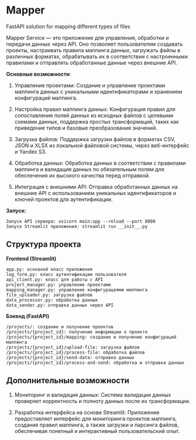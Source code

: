 # Mapper
FastAPI solution for mapping different types of files


Mapper Service — это приложение для управления, обработки и передачи данных через API. Оно позволяет пользователям создавать проекты, настраивать правила маппинга данных, загружать файлы в различных форматах, обрабатывать их в соответствии с настроенными правилами и отправлять обработанные данные через внешние API.


**Основные возможности**:

1. Управление проектами: Создание и управление проектами маппинга данных с уникальными идентификаторами и хранением конфигураций маппинга.

2. Настройка правил маппинга данных: Конфигурация правил для сопоставления полей данных из исходных файлов с целевыми схемами данных, поддержка простых трансформаций, таких как приведение типов и базовые преобразования значений.

3. Загрузка файлов: Поддержка загрузки файлов в форматах CSV, JSON и XLSX из локальной файловой системы, через веб-интерфейс и Yandex S3.

4. Обработка данных: Обработка данных в соответствии с правилами маппинга и валидация данных по обязательным полям для обеспечения их высокого качества перед отправкой.

5. Интеграция с внешними API: Отправка обработанных данных на внешние API с использованием уникальных идентификаторов и ключей проектов для аутентификации.

**Запуск:**

    Запуск API сервера: uvicorn main:app --reload --port 8000
    Запуск Streamlit приложения: streamlit run __init__.py

## Структура проекта

**Frontend (Streamlit)**

    app.py: основной класс приложения
    log_form.py: класс аутентификации пользователя
    api_client.py: класс для работы с API
    project_manager.py: управление проектами
    mapping_manager.py: управление конфигурациями маппинга
    file_uploader.py: загрузка файлов
    data_processor.py: обработка данных
    data_sender.py: отправка данных через API

**Бэкенд (FastAPI)**

    /projects/: создание и получение проектов
    /projects/{project_id}: получение информации о проекте
    /projects/{project_id}/mapping: создание и получение конфигураций маппинга
    /projects/{project_id}/upload-file: загрузка файлов
    /projects/{project_id}/process-file: обработка файлов
    /projects/{project_id}/send-data: отправка данных
    /projects/{project_id}/process-and-send: обработка и отправка данных

## Дополнительные возможности

1. Мониторинг и валидация данных: Система валидации данных проверяет корректность и полноту данных после их трансформации.

2. Разработка интерфейса на основе Streamlit: Приложение предоставляет интерфейс для мониторинга проектов маппинга, создания правил маппинга, а также загрузки и парсинга файлов, обеспечивая понятный и интерактивный пользовательский опыт.
